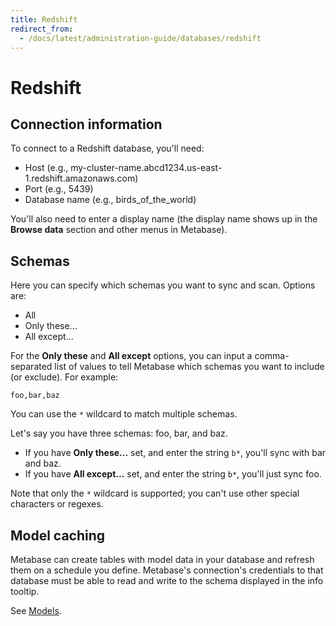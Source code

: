```yaml
---
title: Redshift
redirect_from:
  - /docs/latest/administration-guide/databases/redshift
---
```


# Redshift

## Connection information

To connect to a Redshift database, you'll need:

- Host (e.g., my-cluster-name.abcd1234.us-east-1.redshift.amazonaws.com)
- Port (e.g., 5439)
- Database name (e.g., birds_of_the_world)

You'll also need to enter a display name (the display name shows up in the **Browse data** section and other menus in Metabase).

## Schemas

Here you can specify which schemas you want to sync and scan. Options are:

- All
- Only these...
- All except...

For the **Only these** and **All except** options, you can input a comma-separated list of values to tell Metabase which schemas you want to include (or exclude). For example:

```
foo,bar,baz
```

You can use the `*` wildcard to match multiple schemas.

Let's say you have three schemas: foo, bar, and baz.

- If you have **Only these...** set, and enter the string `b*`, you'll sync with bar and baz.
- If you have **All except...** set, and enter the string `b*`, you'll just sync foo.

Note that only the `*` wildcard is supported; you can't use other special characters or regexes.

## Model caching

Metabase can create tables with model data in your database and refresh them on a schedule you define. Metabase's connection's credentials to that database must be able to read and write to the schema displayed in the info tooltip.

See [Models](../../users-guide/models.md).
